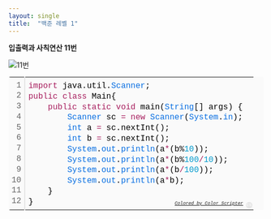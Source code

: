 ```yaml
---
layout: single
title:  "백준 레벨 1"
---
```

 
__입출력과 사칙연산 11번__

![11번](<img width="764" alt="스크린샷 2021-03-15 오후 3 36 41" src="https://user-images.githubusercontent.com/72716956/111113022-73458a00-85a4-11eb-9240-1010378aebb9.png">)

<div class="colorscripter-code" style="color:#010101;font-family:Consolas, 'Liberation Mono', Menlo, Courier, monospace !important; position:relative !important;overflow:auto"><table class="colorscripter-code-table" style="margin:0;padding:0;border:none;background-color:#fafafa;border-radius:4px;" cellspacing="0" cellpadding="0"><tr><td style="padding:6px;border-right:2px solid #e5e5e5"><div style="margin:0;padding:0;word-break:normal;text-align:right;color:#666;font-family:Consolas, 'Liberation Mono', Menlo, Courier, monospace !important;line-height:130%"><div style="line-height:130%">1</div><div style="line-height:130%">2</div><div style="line-height:130%">3</div><div style="line-height:130%">4</div><div style="line-height:130%">5</div><div style="line-height:130%">6</div><div style="line-height:130%">7</div><div style="line-height:130%">8</div><div style="line-height:130%">9</div><div style="line-height:130%">10</div><div style="line-height:130%">11</div><div style="line-height:130%">12</div></div></td><td style="padding:6px 0;text-align:left"><div style="margin:0;padding:0;color:#010101;font-family:Consolas, 'Liberation Mono', Menlo, Courier, monospace !important;line-height:130%"><div style="padding:0 6px; white-space:pre; line-height:130%"><span style="color:#a71d5d">import</span>&nbsp;java.util.<span style="color:#066de2">Scanner</span>;</div><div style="padding:0 6px; white-space:pre; line-height:130%"><span style="color:#a71d5d">public</span>&nbsp;<span style="color:#a71d5d">class</span>&nbsp;Main{</div><div style="padding:0 6px; white-space:pre; line-height:130%">&nbsp;&nbsp;&nbsp;&nbsp;<span style="color:#a71d5d">public</span>&nbsp;<span style="color:#a71d5d">static</span>&nbsp;<span style="color:#a71d5d">void</span>&nbsp;main(<span style="color:#066de2">String</span>[]&nbsp;args)&nbsp;{</div><div style="padding:0 6px; white-space:pre; line-height:130%">&nbsp;&nbsp;&nbsp;&nbsp;&nbsp;&nbsp;&nbsp;&nbsp;<span style="color:#066de2">Scanner</span>&nbsp;sc&nbsp;<span style="color:#0086b3"></span><span style="color:#a71d5d">=</span>&nbsp;<span style="color:#a71d5d">new</span>&nbsp;<span style="color:#066de2">Scanner</span>(<span style="color:#066de2">System</span>.<span style="color:#066de2">in</span>);</div><div style="padding:0 6px; white-space:pre; line-height:130%">&nbsp;&nbsp;&nbsp;&nbsp;&nbsp;&nbsp;&nbsp;&nbsp;<span style="color:#066de2">int</span>&nbsp;a&nbsp;<span style="color:#0086b3"></span><span style="color:#a71d5d">=</span>&nbsp;sc.nextInt();</div><div style="padding:0 6px; white-space:pre; line-height:130%">&nbsp;&nbsp;&nbsp;&nbsp;&nbsp;&nbsp;&nbsp;&nbsp;<span style="color:#066de2">int</span>&nbsp;b&nbsp;<span style="color:#0086b3"></span><span style="color:#a71d5d">=</span>&nbsp;sc.nextInt();</div><div style="padding:0 6px; white-space:pre; line-height:130%">&nbsp;&nbsp;&nbsp;&nbsp;&nbsp;&nbsp;&nbsp;&nbsp;<span style="color:#066de2">System</span>.<span style="color:#066de2">out</span>.<span style="color:#066de2">println</span>(a<span style="color:#0086b3"></span><span style="color:#a71d5d">*</span>(b%<span style="color:#0099cc">10</span>));</div><div style="padding:0 6px; white-space:pre; line-height:130%">&nbsp;&nbsp;&nbsp;&nbsp;&nbsp;&nbsp;&nbsp;&nbsp;<span style="color:#066de2">System</span>.<span style="color:#066de2">out</span>.<span style="color:#066de2">println</span>(a<span style="color:#0086b3"></span><span style="color:#a71d5d">*</span>(b%<span style="color:#0099cc">100</span><span style="color:#a71d5d">/</span><span style="color:#0099cc">10</span>));</div><div style="padding:0 6px; white-space:pre; line-height:130%">&nbsp;&nbsp;&nbsp;&nbsp;&nbsp;&nbsp;&nbsp;&nbsp;<span style="color:#066de2">System</span>.<span style="color:#066de2">out</span>.<span style="color:#066de2">println</span>(a<span style="color:#0086b3"></span><span style="color:#a71d5d">*</span>(b<span style="color:#0086b3"></span><span style="color:#a71d5d">/</span><span style="color:#0099cc">100</span>));</div><div style="padding:0 6px; white-space:pre; line-height:130%">&nbsp;&nbsp;&nbsp;&nbsp;&nbsp;&nbsp;&nbsp;&nbsp;<span style="color:#066de2">System</span>.<span style="color:#066de2">out</span>.<span style="color:#066de2">println</span>(a<span style="color:#0086b3"></span><span style="color:#a71d5d">*</span>b);</div><div style="padding:0 6px; white-space:pre; line-height:130%">&nbsp;&nbsp;&nbsp;&nbsp;}</div><div style="padding:0 6px; white-space:pre; line-height:130%">}</div></div><div style="text-align:right;margin-top:-13px;margin-right:5px;font-size:9px;font-style:italic"><a href="http://colorscripter.com/info#e" target="_blank" style="color:#e5e5e5text-decoration:none">Colored by Color Scripter</a></div></td><td style="vertical-align:bottom;padding:0 2px 4px 0"><a href="http://colorscripter.com/info#e" target="_blank" style="text-decoration:none;color:white"><span style="font-size:9px;word-break:normal;background-color:#e5e5e5;color:white;border-radius:10px;padding:1px">cs</span></a></td></tr></table></div>

